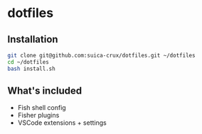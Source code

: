 # dotfiles

## Installation
```bash
git clone git@github.com:suica-crux/dotfiles.git ~/dotfiles
cd ~/dotfiles
bash install.sh
```

## What's included
- Fish shell config
- Fisher plugins
- VSCode extensions + settings